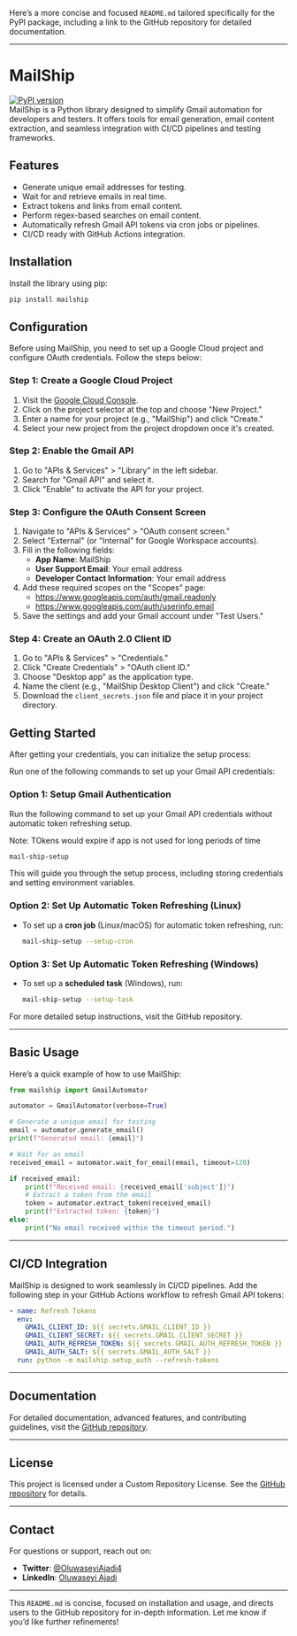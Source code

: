 Here’s a more concise and focused `README.md` tailored specifically for the PyPI package, including a link to the GitHub repository for detailed documentation.

---

# MailShip

[![PyPI version](https://badge.fury.io/py/mail-ship.svg)](https://badge.fury.io/py/mail-ship)  
MailShip is a Python library designed to simplify Gmail automation for developers and testers. It offers tools for email generation, email content extraction, and seamless integration with CI/CD pipelines and testing frameworks.

## Features

- Generate unique email addresses for testing.
- Wait for and retrieve emails in real time.
- Extract tokens and links from email content.
- Perform regex-based searches on email content.
- Automatically refresh Gmail API tokens via cron jobs or pipelines.
- CI/CD ready with GitHub Actions integration.

## Installation

Install the library using pip:

```bash
pip install mailship
```

## Configuration

Before using MailShip, you need to set up a Google Cloud project and configure OAuth credentials. Follow the steps below:

### Step 1: Create a Google Cloud Project

1. Visit the [Google Cloud Console](https://console.cloud.google.com/).
2. Click on the project selector at the top and choose "New Project."
3. Enter a name for your project (e.g., "MailShip") and click "Create."
4. Select your new project from the project dropdown once it's created.

### Step 2: Enable the Gmail API

1. Go to "APIs & Services" > "Library" in the left sidebar.
2. Search for "Gmail API" and select it.
3. Click "Enable" to activate the API for your project.

### Step 3: Configure the OAuth Consent Screen

1. Navigate to "APIs & Services" > "OAuth consent screen."
2. Select "External" (or "Internal" for Google Workspace accounts).
3. Fill in the following fields:
   - **App Name**: MailShip
   - **User Support Email**: Your email address
   - **Developer Contact Information**: Your email address
4. Add these required scopes on the "Scopes" page:
   - https://www.googleapis.com/auth/gmail.readonly
   - https://www.googleapis.com/auth/userinfo.email
5. Save the settings and add your Gmail account under "Test Users."

### Step 4: Create an OAuth 2.0 Client ID

1. Go to "APIs & Services" > "Credentials."
2. Click "Create Credentials" > "OAuth client ID."
3. Choose "Desktop app" as the application type.
4. Name the client (e.g., "MailShip Desktop Client") and click "Create."
5. Download the `client_secrets.json` file and place it in your project directory.


## Getting Started

After getting your credentials, you can initialize the setup process:

Run one of the following commands to set up your Gmail API credentials:

### Option 1: Setup Gmail Authentication

Run the following command to set up your Gmail API credentials without automatic token refreshing setup. 

Note: TOkens would expire if app is not used for long periods of time

```bash
mail-ship-setup
```

This will guide you through the setup process, including storing credentials and setting environment variables.

### Option 2: Set Up Automatic Token Refreshing (Linux)

- To set up a **cron job** (Linux/macOS) for automatic token refreshing, run:
  ```bash
  mail-ship-setup --setup-cron
  ```

### Option 3: Set Up Automatic Token Refreshing (Windows)
 
- To set up a **scheduled task** (Windows), run:
  ```bash
  mail-ship-setup --setup-task
  ```

For more detailed setup instructions, visit the GitHub repository.

---

## Basic Usage

Here’s a quick example of how to use MailShip:

```python
from mailship import GmailAutomator

automator = GmailAutomator(verbose=True)

# Generate a unique email for testing
email = automator.generate_email()
print(f"Generated email: {email}")

# Wait for an email
received_email = automator.wait_for_email(email, timeout=120)

if received_email:
    print(f"Received email: {received_email['subject']}")
    # Extract a token from the email
    token = automator.extract_token(received_email)
    print(f"Extracted token: {token}")
else:
    print("No email received within the timeout period.")
```

---

## CI/CD Integration

MailShip is designed to work seamlessly in CI/CD pipelines. Add the following step in your GitHub Actions workflow to refresh Gmail API tokens:

```yaml
- name: Refresh Tokens
  env:
    GMAIL_CLIENT_ID: ${{ secrets.GMAIL_CLIENT_ID }}
    GMAIL_CLIENT_SECRET: ${{ secrets.GMAIL_CLIENT_SECRET }}
    GMAIL_AUTH_REFRESH_TOKEN: ${{ secrets.GMAIL_AUTH_REFRESH_TOKEN }}
    GMAIL_AUTH_SALT: ${{ secrets.GMAIL_AUTH_SALT }}
  run: python -m mailship.setup_auth --refresh-tokens
```

---

## Documentation

For detailed documentation, advanced features, and contributing guidelines, visit the [GitHub repository](https://github.com/BlazinArtemis/mail_ship/).

---

## License

This project is licensed under a Custom Repository License. See the [GitHub repository](https://github.com/BlazinArtemis/mail_ship/) for details.

---

## Contact

For questions or support, reach out on:
- **Twitter**: [@OluwaseyiAjadi4](https://twitter.com/OluwaseyiAjadi4)
- **LinkedIn**: [Oluwaseyi Ajadi](https://www.linkedin.com/in/oluwaseyi-ajadi/)

---

This `README.md` is concise, focused on installation and usage, and directs users to the GitHub repository for in-depth information. Let me know if you’d like further refinements!